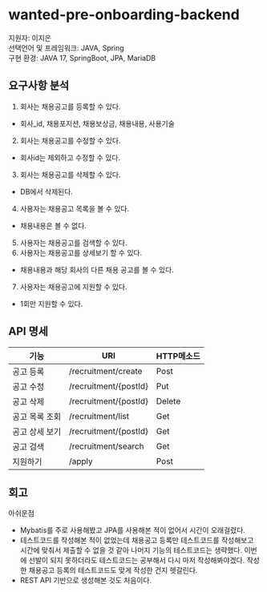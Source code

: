 # wanted-pre-onboarding-backend
지원자: 이지은  
선택언어 및 프레임워크: JAVA, Spring  
구현 환경: JAVA 17, SpringBoot, JPA, MariaDB  

## 요구사항 분석
1. 회사는 채용공고를 등록할 수 있다.
* 회사_id, 채용포지션, 채용보상금, 채용내용, 사용기술
2. 회사는 채용공고를 수정할 수 있다.
* 회사id는 제외하고 수정할 수 있다.
3. 회사는 채용공고를 삭제할 수 있다.
* DB에서 삭제된다.
4. 사용자는 채용공고 목록을 볼 수 있다.
* 채용내용은 볼 수 없다.
5. 사용자는 채용공고를 검색할 수 있다.  
6. 사용자는 채용공고를 상세보기 할 수 있다.
* 채용내용과 해당 회사의 다른 채용 공고를 볼 수 있다.
7. 사용자는 채용공고에 지원할 수 있다. 
* 1회만 지원할 수 있다.
## API 명세  


| 기능 | URI | HTTP메소드 |
| ---- | ---- | ---- |
| 공고 등록 | /recruitment/create | Post |
| 공고 수정 | /recruitment/{postId} | Put |
| 공고 삭제 | /recruitment/{postId} | Delete |
| 공고 목록 조회 | /recruitment/list | Get |
| 공고 상세 보기 | /recruitment/{postId} | Get |
| 공고 검색 | /recruitment/search | Get |
| 지원하기 | /apply | Post |
## 회고 
아쉬운점
* Mybatis를 주로 사용해봤고 JPA를 사용해본 적이 없어서 시간이 오래걸렸다.
* 테스트코드를 작성해본 적이 없었는데 채용공고 등록만 테스트코드를 작성해보고 시간에 맞춰서 제출할 수 없을 것 같아 나머지 기능의 테스트코드는 생략했다.
  이번에 선발이 되지 못하더라도 테스트코드는 공부해서 다시 마저 작성해봐야겠다. 작성한 채용공고 등록의 테스트코드도 맞게 작성한 건지 헷갈린다.
* REST API 기반으로 생성해본 것도 처음이다.
